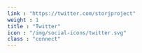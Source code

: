 ```yaml
---
link : "https://twitter.com/storjproject"
weight : 1
title : "Twitter"
icon : "/img/social-icons/twitter.svg"
class : "connect"
---
```

